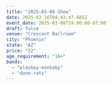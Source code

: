 ```yaml
---
title: "2025-03-08 Show"
date: 2025-02-16T04:43:47.685Z
event_date: 2025-03-08T19:00:00-07:00
draft: false
venue: "Crescent Ballroom"
city: "Phoenix"
state: "AZ"
price: "22"
age_requirement: "16+"
bands:
  - "playboy-manbaby"
  - "dune-rats"
---
```

